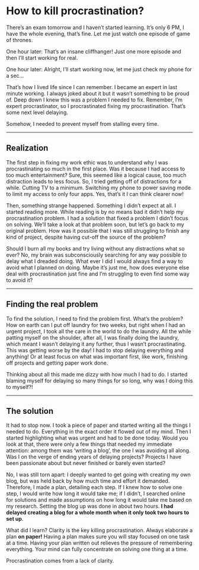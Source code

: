 
# How to kill procrastination?
 
There’s an exam tomorrow and I haven’t started learning. It’s only 6 PM, I have the whole evening, that’s fine. Let me just watch one episode of game of thrones.

One hour later: That’s an insane cliffhanger! Just one more episode and then I’ll start working for real.

One hour later: Alright, I’ll start working now, let me just check my phone for a sec…

That’s how I lived life since I can remember. I became an expert in last minute working. I always joked about it but it wasn’t something to be proud of. Deep down I knew this was a problem I needed to fix. Remember, I’m expert procrastinator, so I procrastinated fixing my procrastination. That’s some next level delaying.

Somehow, I needed to prevent myself from stalling every time.
 
---
## Realization

The first step in fixing my work ethic was to understand why I was procrastinating so much in the first place. Was it because I had access to too much entertainment? Sure, this seemed like a logical cause, too much distraction leads to less focus. So, I tried getting off of distractions for a while. Cutting TV to a minimum. Switching my phone to power saving mode to limit my access to only four apps. Yes, that’s it I can think clearer now!

Then, something strange happened. Something I didn’t expect at all. I started reading more. While reading is by no means bad it didn’t help my procrastination problem. I had a solution that fixed a problem I didn’t focus on solving. We’ll take a look at that problem soon, but let’s go back to my original problem. How was it possible that I was still struggling to finish any kind of project, despite having cut-off the source of the problem?

Should I burn all my books and try living without any distractions what so ever? No, my brain was subconsciously searching for any way possible to delay what I dreaded doing. What ever I did I would always find a way to avoid what I planned on doing. Maybe it’s just me, how does everyone else deal with procrastination just fine and I’m struggling to even find some way to avoid it?
 
---
## Finding the real problem

To find the solution, I need to find the problem first. What’s the problem? How on earth can I put off laundry for two weeks, but right when I had an urgent project, I took all the care in the world to do the laundry. All the while patting myself on the shoulder, after all, I was finally doing the laundry, which meant I wasn’t delaying it any further, thus I wasn’t procrastinating. This was getting worse by the day! I had to stop delaying everything and anything! Or at least focus on what was important first, like work, finishing off projects and getting paper work done.

Thinking about all this made me dizzy with how much I had to do. I started blaming myself for delaying so many things for so long, why was I doing this to myself?!
 
---
## The solution

It had to stop now. I took a piece of paper and started writing all the things I needed to do. Everything in the exact order it flowed out of my mind. Then I started highlighting what was urgent and had to be done today. Would you look at that, there were only a few things that needed my immediate attention: among them was ‘writing a blog’, the one I was avoiding all along. Was I on the verge of ending years of delaying projects? Projects I have been passionate about but never finished or barely even started?  

No, I was still torn apart: I deeply wanted to get going with creating my own blog, but was held back by how much time and effort it demanded. Therefore, I made a plan, detailing each step. If I knew how to solve one step, I would write how long it would take me; if I didn’t, I searched online for solutions and made assumptions on how long it would take me based on my research. Setting the blog up was done in about two hours. **I had delayed creating a blog for a whole month when it only took two hours to set up**.

What did I learn? Clarity is the key killing procrastination. Always elaborate a plan **on paper!**  Having a plan makes sure you will stay focused on one task at a time. Having your plan written out relieves the pressure of remembering everything. Your mind can fully concentrate on solving one thing at a time.

Procrastination comes from a lack of clarity.  
 
